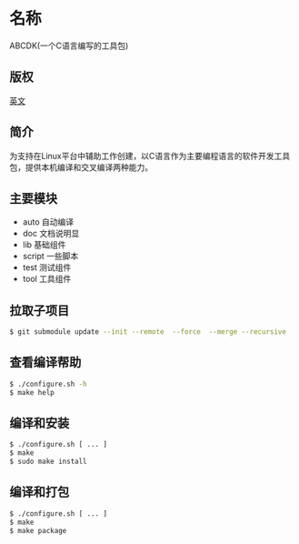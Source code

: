 
# 名称

ABCDK(一个C语言编写的工具包)

## 版权

[英文](LICENSE)

## 简介

为支持在Linux平台中辅助工作创建，以C语言作为主要编程语言的软件开发工具包，提供本机编译和交叉编译两种能力。 

## 主要模块

- auto 自动编译
- doc 文档说明显
- lib 基础组件
- script 一些脚本
- test 测试组件
- tool 工具组件

## 拉取子项目

```bash
$ git submodule update --init --remote  --force  --merge --recursive
```

## 查看编译帮助

```bash
$ ./configure.sh -h
$ make help
```
## 编译和安装

```bash
$ ./configure.sh [ ... ]
$ make
$ sudo make install
```

## 编译和打包

```bash
$ ./configure.sh [ ... ]
$ make
$ make package
```

